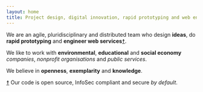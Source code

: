 ```yaml
---
layout: home
title: Project design, digital innovation, rapid prototyping and web engineering services.
---
```


<span id="ref-services"></span>
We are an agile, pluridisciplinary and distributed team who design **ideas**, do **rapid prototyping** and **engineer web services**[☨](#footnote-services).

We like to work with **environmental**, **educational** and **social economy** _companies_, _nonprofit organisations_ and _public services_.

We believe in **openness**, **exemplarity** and **knowledge**.

<footer class="footnote" id="footnote-services">
  <p><a href="#ref-services">☨</a> Our code is open source, InfoSec compliant and secure <em>by default</em>.</p>
</footer>

